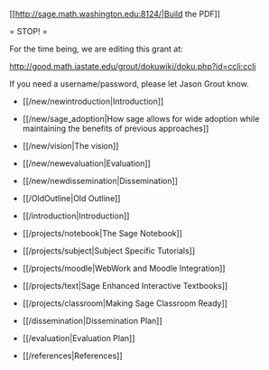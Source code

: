 [[http://sage.math.washington.edu:8124/|Build the PDF]]

= STOP! =

For the time being, we are editing this grant at:

http://good.math.iastate.edu/grout/dokuwiki/doku.php?id=ccli:ccli

If you need a username/password, please let Jason Grout know.

 * [[/new/newintroduction|Introduction]]
 * [[/new/sage_adoption|How sage allows for wide adoption while maintaining the benefits of previous approaches]]
 * [[/new/vision|The vision]]
 * [[/new/newevaluation|Evaluation]]
 * [[/new/newdissemination|Dissemination]]
 * [[/OldOutline|Old Outline]]
 * [[/introduction|Introduction]]
 * [[/projects/notebook|The Sage Notebook]]
 * [[/projects/subject|Subject Specific Tutorials]]
 * [[/projects/moodle|WebWork and Moodle Integration]]
 * [[/projects/text|Sage Enhanced Interactive Textbooks]]
 * [[/projects/classroom|Making Sage Classroom Ready]]
 * [[/dissemination|Dissemination Plan]]
 * [[/evaluation|Evaluation Plan]]

 * [[/references|References]]
